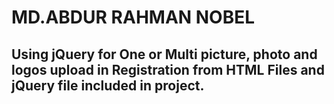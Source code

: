 # MD.ABDUR RAHMAN NOBEL
## Using jQuery for One or Multi picture, photo and logos upload in Registration from HTML Files and jQuery file included in project.
